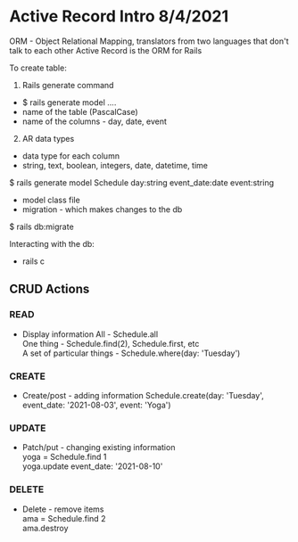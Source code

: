 # Active Record Intro 8/4/2021

ORM - Object Relational Mapping, translators from two languages that don't talk to each other
Active Record is the ORM for Rails


To create table:
1) Rails generate command
  - $ rails generate model ....
  - name of the table (PascalCase)
  - name of the columns - day, date, event
2) AR data types
  - data type for each column
  - string, text, boolean, integers, date, datetime, time

$ rails generate model Schedule day:string event_date:date event:string
- model class file
- migration - which makes changes to the db

$ rails db:migrate


Interacting with the db:
- rails c

## CRUD Actions

### READ
- Display information
All - Schedule.all  
One thing - Schedule.find(2), Schedule.first, etc  
A set of particular things - Schedule.where(day: 'Tuesday')  

### CREATE
- Create/post - adding information
Schedule.create(day: 'Tuesday', event_date: '2021-08-03', event: 'Yoga')

### UPDATE
- Patch/put - changing existing information  
yoga = Schedule.find 1  
yoga.update event_date: '2021-08-10'

### DELETE
- Delete - remove items  
ama = Schedule.find 2  
ama.destroy  
